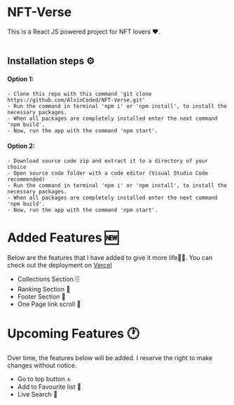 # NFT-Verse
This is a React JS powered project for NFT lovers ❤️.
<br/><br/>
## Installation steps ⚙
#### Option 1:
    - Clone this repo with this command 'git clone https://github.com/AlvinCoded/NFT-Verse.git'
    - Run the command in terminal 'npm i' or 'npm install', to install the necessary packages.
    - When all packages are completely installed enter the next command 'npm build'.
    - Now, run the app with the command 'npm start'.
#### Option 2:
    - Download source code zip and extract it to a directory of your choice
    - Open source code folder with a code editor (Visual Studio Code recommended)
    - Run the command in terminal 'npm i' or 'npm install', to install the necessary packages.
    - When all packages are completely installed enter the next command 'npm build'.
    - Now, run the app with the command 'npm start'.
    
# Added Features 🆕
Below are the features that I have added to give it more life🎨✨. You can check out the deployment on [Vercel](https://nft-verse-three.vercel.app/)
<br/>

- Collections Section 🗄️
- Ranking Section 🥇
- Footer Section 👣
- One Page link scroll 📜


# Upcoming Features 🕐
Over time, the features below will be added. I reserve the right to make changes without notice.<br/>
- Go to top button 🔝
- Add to Favourite list 🌟
- Live Search 🔎
